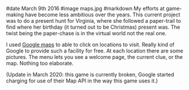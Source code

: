 #date March 9th 2016
#image maps.jpg
#markdown
My efforts at game-making have become less ambitious over the years.
This current project was to do a present hunt for Virginia, where she
followed a paper-trail to find where her birthday (it turned out to be
Christmas) present was. The twist being the paper-chase is in the
virtual world not the real one.

I used [Google maps](https://developers.google.com/maps/web/) to able to click on locations to visit. Really
kind of Google to provide such a facility for free. At each location
there are some pictures. The menu lets you see a welcome page,
the current clue, or the map. Nothing too elaborate.

(Update in March 2020: this game is currently broken, Google started
charging for use of their Map API in the way this game uses it.)
